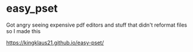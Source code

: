 # easy_pset
Got angry seeing expensive pdf editors and stuff that didn't reformat files so I made this

https://kingklaus21.github.io/easy-pset/